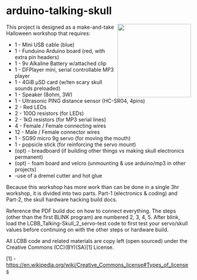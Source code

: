 # arduino-talking-skull
<IMG SRC=http://theweeks.org/tmp/PICS/LCBB/talking-skull.jpg align=right width=200></IMG>
This project is designed as a make-and-take Halloween workshop that requires:
* 1 - Mini USB cable (blue)
* 1 - Funduino Arduino board (red, with extra pin headers)
* 1 - 9v Alkaline Battery w/attached clip
* 1 - DFPlayer mini, serial controllable MP3 player
* 1 - 4GiB µSD card (w/ten scary skull sounds preloaded)
* 1 - Speaker (8ohm, 3W)
* 1 - Ultrasonic PING distance sensor (HC-SR04, 4pins)
* 2 - Red LEDs
* 2 - 100Ω resistors (for LEDs)
* 2 - 1kΩ resistors (for MP3 serial lines)
* 4 - Female / Female connecting wires
* 12 - Male / Female connector wires
* 1 - SG90 micro 9g servo (for moving the mouth)
* 1 - popsicle stick (for reinforcing the servo mount)
* (opt) - breadboard (if building other things vs making skull electronics permanent)
* (opt) - foam board and velcro (unmounting & use arduino/mp3 in other projects)
* 	-use of a dremel cutter and hot glue

Because this workshop has more work than can be done in a single 3hr workshop, it is divided into two parts. Part-1 (electronics & coding) and Part-2, the skull hardware hacking build docs. 

Reference the PDF build doc on how to connect everything. The steps (other than the first BLINK program) are 
numbered 2, 3, 4, 5.  After blink, load the LCBB_Talking-Skull_2_servo-test code to first test your servo/skull 
values before continuing on with the other steps or hardware build.

All LCBB code and related materials are copy left (open sourced) under the Creative Commons (CC)(BY)(SA)[1] License.

[1] - https://en.wikipedia.org/wiki/Creative_Commons_license#Types_of_licenses
